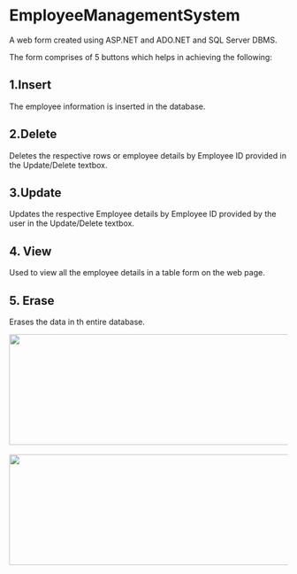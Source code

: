 # EmployeeManagementSystem

A web form created using ASP.NET and ADO.NET and SQL Server DBMS.

The form comprises of 5 buttons which helps in achieving the following:

## 1.Insert
  The employee information is inserted in the database. 

## 2.Delete
  Deletes the respective rows or employee details by Employee ID provided in the Update/Delete textbox.
  
 ## 3.Update
 Updates the respective Employee details by Employee ID provided by the user in the Update/Delete textbox.
 
 ## 4. View
 Used to view all the employee details in a table form on the web page.
 
 ## 5. Erase
 Erases the data in th entire database.
 
 
 <img src="Screenshot(15).png" width="700px" height="200px">
 <br><br>
 
  <img src="Screenshot(16).png" width="700px" height="200px">
 <br><br>

  

